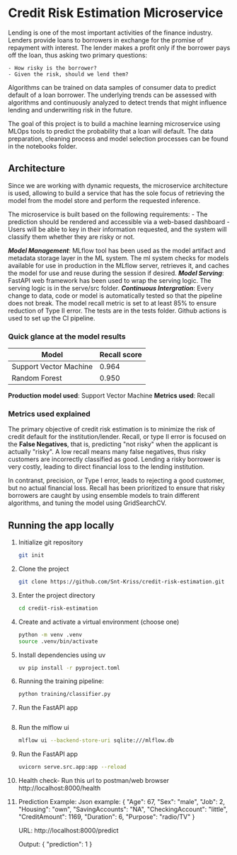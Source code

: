 # Credit Risk Estimation Microservice

Lending is one of the most important activities of the finance industry. Lenders provide loans to borrowers in exchange for the promise of repayment with interest. The lender makes a profit only if the borrower pays off the loan, thus asking two primary questions:

    - How risky is the borrower?
    - Given the risk, should we lend them?

Algorithms can be trained on data samples of consumer data to predict default of a loan borrower. The underlying trends can be assessed with algorithms and continuously analyzed to detect trends that might influence lending and underwriting risk in the future.

The goal of this project is to build a machine learning microservice using MLOps tools to predict the probability that a loan will default.
The data preparation, cleaning process and model selection processes can be found in the notebooks folder. 

## Architecture
Since we are working with dynamic requests, the microservice architecture is used, allowing to build a service that has the sole focus of retrieving the model from the model store and perform the requested inference. 

The microservice is built based on the following requirements:
    - The prediction should be rendered and accessible via a web-based dashboard
    - Users will be able to key in their information requested, and the system will classify them whether they are risky or not.

***Model Management***: MLflow tool has been used as the model artifact and metadata storage layer in the ML system. The ml system checks for models available for use in production in the MLflow server, retrieves it, and caches the model for use and reuse during the session if desired.
***Model Serving***: FastAPI web framework has been used to wrap the serving logic. The serving logic is in the serve/src folder.
***Continuous Intergration***: Every change to data, code or model is automatically tested so that the pipeline does not break. The model recall metric is set to at least 85% to ensure reduction of Type II error. The tests are in the tests folder. Github actions is used to set up the CI pipeline.

### Quick glance at the model results

| Model                  | Recall score   |
|------------------------|----------------|
| Support Vector Machine | 0.964          |
| Random Forest          | 0.950          |

**Production model used**: Support Vector Machine
**Metrics used**: Recall

### Metrics used explained
The primary objective of credit risk estimation is to minimize the risk of credit default for the institution/lender. Recall, or type II error is focused on the **False Negatives**, that is, predicting "not risky" when the applicant is actually "risky". A low recall means many false negatives, thus risky customers are incorrectly classified as good. 
Lending a risky borrower is very costly, leading to direct financial loss to the lending institution. 

In contranst, precision, or Type I error, leads to rejecting a good customer, but no actual financial loss. Recall has been prioritized to ensure that risky borrowers are caught by using ensemble models to train different algorithms, and tuning the model using GridSearchCV.

## Running the app locally
1. Initialize git repository

    ```bash
    git init
    ```

2. Clone the project

    ```bash
    git clone https://github.com/Snt-Kriss/credit-risk-estimation.git
    ```

3. Enter the project directory

    ```bash
    cd credit-risk-estimation
    ```

4. Create and activate a virtual environment (choose one)

   ```bash
   python -m venv .venv
   source .venv/bin/activate

5. Install dependencies using uv
    ```bash
    uv pip install -r pyproject.toml
    ```

6. Running the training pipeline:
    ```bash
    python training/classifier.py
    ```

7. Run the FastAPI app
    ```bash

    ```

8. Run the mlflow ui
    ```bash
    mlflow ui --backend-store-uri sqlite:///mlflow.db
    ```
9. Run the FastAPI app
    ```bash
    uvicorn serve.src.app:app --reload
    ```

10. Health check- Run this url to postman/web browser
    http://localhost:8000/health

11. Prediction Example:
    Json example:
                {
                    "Age": 67,
                    "Sex": "male",
                    "Job": 2,
                    "Housing": "own",
                    "SavingAccounts": "NA",
                    "CheckingAccount": "little",
                    "CreditAmount": 1169,
                    "Duration": 6,
                    "Purpose": "radio/TV"
                }

    URL: http://localhost:8000/predict

    Output: 
                {
                    "prediction": 1
                }